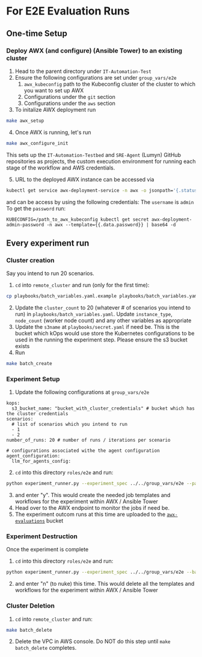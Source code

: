 # For E2E Evaluation Runs

## One-time Setup
### Deploy AWX (and configure) (Ansible Tower)  to an existing cluster
1. Head to the parent directory under `IT-Automation-Test`
2. Ensure the following configurations are set under `group_vars/e2e`
    1. `awx_kubeconfig` path to the Kubeconfig cluster of the cluster to which you want to set up AWX
    2. Configurations under the `git` section
    3. Configurations under the `aws` section
3. To initalize AWX deployment run
```bash
make awx_setup
```
4. Once AWX is running,  let's run
```bash
make awx_configure_init
```
This sets up the `IT-Automation-Testbed` and `SRE-Agent` (Lumyn) GitHub repositories as projects, the custom execution environment for running each stage of the workflow and AWS credentials. 

5. URL to the deployed AWX instance can be accessed via
```bash
kubectl get service awx-deployment-service -n awx -o jsonpath='{.status.loadBalancer.ingress[0].hostname}'
```
and can be access by using the following credentials:
The `username` is `admin`
To get the `password` run:
```
KUBECONFIG=/path_to_awx_kubeconfig kubectl get secret awx-deployment-admin-password -n awx --template={{.data.password}} | base64 -d
```

## Every experiment run
### Cluster creation
Say you intend to run 20 scenarios. 
1. `cd` into `remote_cluster` and run (only for the first time):
```bash
cp playbooks/batch_variables.yaml.example playbooks/batch_variables.yaml
```
2. Update the `cluster_count` to 20 (whatever # of scenarios you intend to run) in `playbooks/batch_variables.yaml`. Update `instance_type`, `node_count` (worker node count) and any other variables as appropriate
3. Update the `s3name` at `playbooks/secret.yaml` if need be. This is the bucket which kOps would use store the Kubernetes configurations to be used in the running the experiment step. Please ensure the s3 bucket exists
4. Run
```bash
make batch_create
```

### Experiment Setup
1. Update the following configurations at `group_vars/e2e`
```
kops:
  s3_bucket_name: "bucket_with_cluster_credentials" # bucket which has the cluster credentials
scenarios:
  # list of scenarios which you intend to run
  - 1
  - 2
number_of_runs: 20 # number of runs / iterations per scenario

# configurations associated withe the agent configuration
agent_configuration:
  llm_for_agents_config:
```
2. `cd` into this directory `roles/e2e` and run:
```bash
python experiment_runner.py --experiment_spec ../../group_vars/e2e --path ../../
```
3. and enter "y". This would create the needed job templates and workflows for the experiment within AWX / Ansible Tower
4. Head over to the AWX endpoint to monitor the jobs if need be.
5. The experiment outcom runs at this time are uploaded to the [`awx-evaluations`](https://us-east-2.console.aws.amazon.com/s3/buckets/awx-evaluations?region=us-east-2&bucketType=general&tab=objects) bucket 

### Experiment Destruction
Once the experiment is complete
1. `cd` into this directory `roles/e2e` and run:
```bash
python experiment_runner.py --experiment_spec ../../group_vars/e2e --batch_variables ../../remote_cluster/playbooks/batch_variables.yaml --path ../../
```
2. and enter "n" (to nuke) this time. This would delete all the templates and workflows for the experiment within AWX / Ansible Tower

### Cluster Deletion
1. `cd` into `remote_cluster` and run:
```bash
make batch_delete
```
2. Delete the VPC in AWS console. Do NOT do this step until `make batch_delete` completes.
